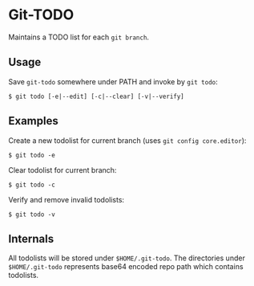 # Git-TODO
Maintains a TODO list for each `git branch`.

## Usage
Save `git-todo` somewhere under PATH and invoke by `git todo`:
```
$ git todo [-e|--edit] [-c|--clear] [-v|--verify]
```

## Examples
Create a new todolist for current branch (uses `git config core.editor`):
```
$ git todo -e
```

Clear todolist for current branch:
```
$ git todo -c
```

Verify and remove invalid todolists:
```
$ git todo -v
```

## Internals
All todolists will be stored under `$HOME/.git-todo`. The directories under `$HOME/.git-todo` represents base64 encoded repo path which contains todolists.
